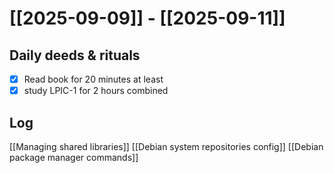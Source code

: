 # [[2025-09-09]] -  [[2025-09-11]]

## Daily deeds & rituals


- [x] Read book for 20 minutes at least
- [x] study LPIC-1 for 2 hours combined

## Log
[[Managing shared libraries]]
[[Debian system repositories config]]
[[Debian package manager commands]]

